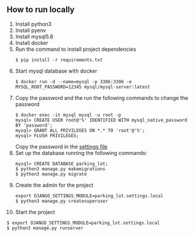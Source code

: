 ## How to run locally

1. Install python3
2. Install pyenv
3. Install mysql5.6
4. Install docker
5. Run the command to install project dependencies
   ```shell
   $ pip install -r requirements.txt
   ```
6. Start mysql database with docker
   ```shell
   $ docker run -d --name=mysql -p 3306:3306 -e MYSQL_ROOT_PASSWORD=12345 mysql/mysql-server:latest
   ```
7. Copy the password and the run the following commands to change the password
   ```shell
   $ docker exec -it mysql mysql -u root -p
   mysql> CREATE USER root@'%' IDENTIFIED WITH mysql_native_password BY 'password';
   mysql> GRANT ALL PRIVILEGES ON *.* TO 'root'@'%';
   mysql> FLUSH PRIVILEGES;
   ```
   Copy the password in the [settings file](./parking_lot/parking_lot/parking_lot/settings/local.py)
8. Set up the database running the following commands:
   ```shell
   mysql> CREATE DATABASE parking_lot;
   $ python3 manage.py makemigrations
   $ python3 manage.py migrate
   ```
9. Create the admin for the project
    ```shell
    export DJANGO_SETTINGS_MODULE=parking_lot.settings.local
    $ python3 manage.py createsuperuser
    ```
10. Start the project
   ```shell
   $ export DJANGO_SETTINGS_MODULE=parking_lot.settings.local
   $ python3 manage.py runserver
   ```